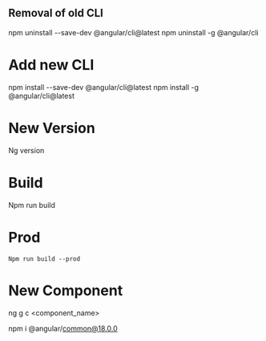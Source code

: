 ## Removal of old CLI
npm uninstall --save-dev @angular/cli@latest
npm uninstall -g @angular/cli


# Add new CLI
npm install --save-dev @angular/cli@latest
npm install -g @angular/cli@latest

# New Version
 Ng version
# Build
 Npm run build
  # Prod
    Npm run build --prod

# New Component
ng g c <component_name>

npm i  @angular/common@18.0.0   



